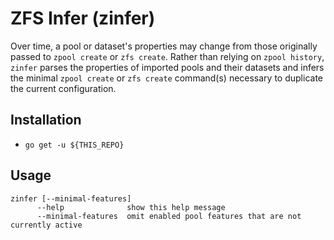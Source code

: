 # ZFS Infer (zinfer)

Over time, a pool or dataset's properties may change from those originally passed to `zpool create` or `zfs create`. Rather than relying on `zpool history`, `zinfer` parses the properties of imported pools and their datasets and infers the minimal `zpool create` or `zfs create` command(s) necessary to duplicate the current configuration.

## Installation

* `go get -u ${THIS_REPO}`

## Usage
```
zinfer [--minimal-features]
      --help              show this help message
      --minimal-features  omit enabled pool features that are not currently active
```
